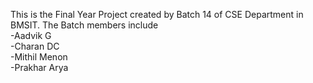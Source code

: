This is the Final Year Project created by Batch 14 of CSE Department in BMSIT. 
The Batch members include <br/>
-Aadvik G <br/>
-Charan DC <br/>
-Mithil Menon <br/>
-Prakhar Arya <br/>

